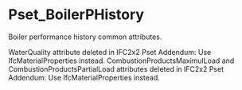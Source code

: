 # Pset_BoilerPHistory

Boiler performance history common attributes.
<!-- end of short definition -->

WaterQuality attribute deleted in IFC2x2 Pset Addendum: Use IfcMaterialProperties instead. CombustionProductsMaximulLoad and CombustionProductsPartialLoad attributes deleted in IFC2x2 Pset Addendum: Use IfcMaterialProperties instead.
